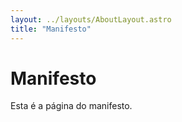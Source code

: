 ```yaml
---
layout: ../layouts/AboutLayout.astro
title: "Manifesto"
---
```


# Manifesto

Esta é a página do manifesto.
